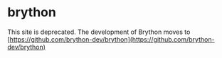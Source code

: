 brython
=======

This site is deprecated. The development of Brython moves to [https://github.com/brython-dev/brython](https://github.com/brython-dev/brython)